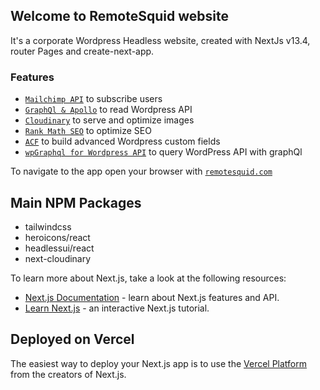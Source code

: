## Welcome to RemoteSquid website

It's a corporate Wordpress Headless website, created with NextJs v13.4, router Pages and create-next-app.

### Features

-   [`Mailchimp API`](https://mailchimp.com) to subscribe users
-   [`GraphQl & Apollo`](https://www.apollographql.com/) to read Wordpress API
-   [`Cloudinary`](https://cloudinary.com/) to serve and optimize images
-   [`Rank Math SEO`](https://rankmath.com/) to optimize SEO
-   [`ACF`](https://www.advancedcustomfields.com/) to build advanced Wordpress custom fields
-   [`wpGraphql for Wordpress API`](https://www.wpgraphql.com/) to query WordPress API with graphQl

To navigate to the app open your browser with [`remotesquid.com`](https://remotesquid.com)

## Main NPM Packages

-   tailwindcss
-   heroicons/react
-   headlessui/react
-   next-cloudinary

To learn more about Next.js, take a look at the following resources:

-   [Next.js Documentation](https://nextjs.org/docs) - learn about Next.js features and API.
-   [Learn Next.js](https://nextjs.org/learn) - an interactive Next.js tutorial.

## Deployed on Vercel

The easiest way to deploy your Next.js app is to use the [Vercel Platform](https://vercel.com/new?utm_medium=default-template&filter=next.js&utm_source=create-next-app&utm_campaign=create-next-app-readme) from the creators of Next.js.
